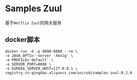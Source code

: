 # Samples Zuul

基于`Netflix Zuul`的网关服务

## docker脚本
```docker
docker run -d -p 9090:8080 --rm \
-e JAVA_OPTS='-server -Xmx1g' \
-e PROFILE='default' \
-e SERVER_PORT=8080 \
-e EUREKA_SERVER_HOST=127.0.0.1 \
registry.cn-qingdao.aliyuncs.com/ascrud/samples-zuul:0.2.0
```

